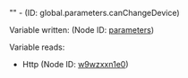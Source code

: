 "" - (ID: global.parameters.canChangeDevice)

Variable written:
 (Node ID: [parameters](../nodes/parameters.md))

Variable reads:
* Http (Node ID: [w9wzxxn1e0](../nodes/w9wzxxn1e0.md))

